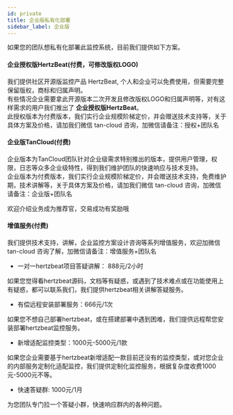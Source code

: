 ```yaml
---
id: private  
title: 企业版私有化部署    
sidebar_label: 企业版     
---
```

如果您的团队想私有化部署此监控系统，目前我们提供如下方案。

#### 企业授权版HertzBeat(付费，可修改版权LOGO)

我们提供社区开源版监控产品 HertzBeat, 个人和企业可以免费使用，但需要完整保留版权，商标和归属声明。      
有些情况企业需要拿此开源版本二次开发且修改版权LOGO和归属声明等，对有这样需求的用户我们推出了 **企业授权版HertzBeat**。     
此授权版本为付费版本，我们实行企业规模阶梯定价，并会赠送技术支持等，关于具体方案及价格，请加我们微信 tan-cloud 咨询，加微信请备注：授权+团队名

#### 企业版TanCloud(付费)

企业版本为TanCloud团队针对企业级需求特别推出的版本，提供用户管理，权限，日志等众多企业级特性，得到我们维护团队的快速响应与技术支持。      
企业版本为付费版本，我们实行企业规模阶梯定价，并会赠送技术支持，免费维护期，技术讲解等，关于具体方案及价格，请加我们微信 tan-cloud 咨询，加微信请备注：企业版+团队名

欢迎介绍业务成为推荐官，交易成功有奖励哦

#### 增值服务(付费)

我们提供技术支持，讲解，企业监控方案设计咨询等系列增值服务，欢迎加微信 tan-cloud 咨询了解，加微信请备注：增值服务+团队名

- 一对一hertzbeat项目答疑讲解： 888元/2小时

如果您觉得看hertzbeat源码，文档等有疑惑，或遇到了技术难点或在功能使用上有疑惑，都可以联系我们，我们提供hertzbeat相关讲解答疑服务。

- 有偿远程安装部署服务：666元/1次

如果您不想自己部署hertzbeat，或在搭建部署中遇到困难，我们提供远程帮您安装部署hertzbeat监控服务。

- 新增适配监控类型：1000元-5000元/1款

如果您企业需要基于hertzbeat新增适配一款目前还没有的监控类型，或对您企业的内部服务定制化适配监控，我们提供定制化监控服务，根据复杂度收费1000元-5000元不等。

- 快速答疑群: 1000元/1月

为您团队专门拉一个答疑小群，快速响应群内的各种问题。   
